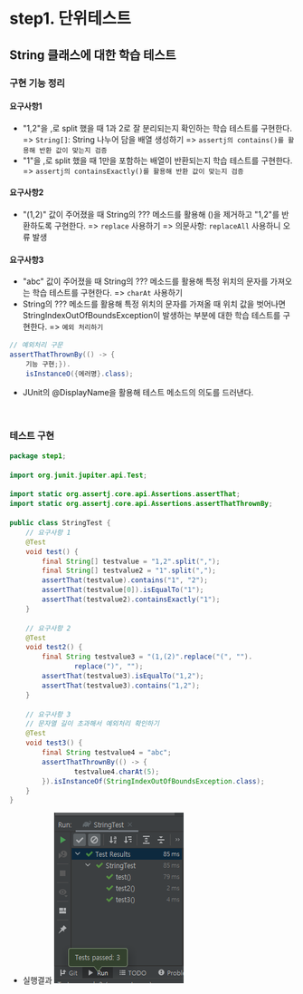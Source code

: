 step1. 단위테스트
========================
String 클래스에 대한 학습 테스트 
----------------------

### 구현 기능 정리 
#### 요구사항1
- "1,2"을 ,로 split 했을 때 1과 2로 잘 분리되는지 확인하는 학습 테스트를 구현한다. 
    => `String[]`: String 나누어 담을 배열 생성하기 
    =>  `assertj의 contains()를 활용해 반환 값이 맞는지 검증`
- "1"을 ,로 split 했을 때 1만을 포함하는 배열이 반환되는지 학습 테스트를 구현한다.
    => `assertj의 containsExactly()를 활용해 반환 값이 맞는지 검증`

#### 요구사항2
- "(1,2)" 값이 주어졌을 때 String의 ??? 메소드를 활용해 ()을 제거하고 "1,2"를 반환하도록 구현한다.
    => `replace` 사용하기
    => 의문사항: `replaceAll` 사용하니 오류 발생

#### 요구사항3
- "abc" 값이 주어졌을 때 String의 ??? 메소드를 활용해 특정 위치의 문자를 가져오는 학습 테스트를 구현한다.
    => `charAt` 사용하기
- String의 ??? 메소드를 활용해 특정 위치의 문자를 가져올 때 위치 값을 벗어나면 StringIndexOutOfBoundsException이 발생하는 부분에 대한 학습 테스트를 구현한다.
    => `예외 처리하기`
```java
// 예외처리 구문
assertThatThrownBy(() -> {
    기능 구현;}).
    isInstanceO({에러명}.class);
```
- JUnit의 @DisplayName을 활용해 테스트 메소드의 의도를 드러낸다.

<br/>

### 테스트 구현
```java
package step1;

import org.junit.jupiter.api.Test;

import static org.assertj.core.api.Assertions.assertThat;
import static org.assertj.core.api.Assertions.assertThatThrownBy;

public class StringTest {
    // 요구사항 1
    @Test
    void test() {
        final String[] testvalue = "1,2".split(",");
        final String[] testvalue2 = "1".split(",");
        assertThat(testvalue).contains("1", "2");
        assertThat(testvalue[0]).isEqualTo("1");
        assertThat(testvalue2).containsExactly("1");
    }

    // 요구사항 2
    @Test
    void test2() {
        final String testvalue3 = "(1,(2)".replace("(", "").
                replace(")", "");
        assertThat(testvalue3).isEqualTo("1,2");
        assertThat(testvalue3).contains("1,2");
    }

    // 요구사항 3
    // 문자열 길이 초과해서 예외처리 확인하기
    @Test
    void test3() {
        final String testvalue4 = "abc";
        assertThatThrownBy(() -> {
                testvalue4.charAt(5);
        }).isInstanceOf(StringIndexOutOfBoundsException.class);
    }
}
```
- 실행결과
![exception](../../img/exception.PNG)